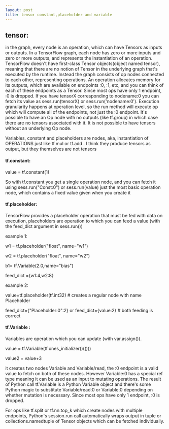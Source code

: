 ```yaml
---
layout: post
title: tensor constant,placeholder and variable
---
```


## tensor:
in the graph, every node is an operation, which can have Tensors as inputs or outputs. 
In a TensorFlow graph, each node has zero or more inputs and zero or more outputs, and represents the instantiation of an operation.
TensorFlow doesn't have first-class Tensor objects(object named tensor), meaning that there are no notion of Tensor in the underlying graph that's executed by the runtime.
Instead the graph consists of op nodes connected to each other, representing operations. An operation allocates memory for its outputs,
which are available on endpoints :0, :1, etc, and you can  think of each of these endpoints as a Tensor.
Since most ops have only 1 endpoint, :0 is dropped. 
If you have tensorX corresponding to nodename:0 you can fetch its value as sess.run(tensorX) or sess.run('nodename:0').
Execution granularity happens at operation level, so the run method will execute op which will compute all of the endpoints, not just the :0 endpoint. 
It's possible to have an Op node with no outputs (like tf.group) in which case there are no tensors associated with it. 
It is not possible to have tensors without an underlying Op node.



Variables, constant and placeholders are nodes, aka, instantiation of OPERATIONS just like tf.mul or tf.add . 
I think they produce tensors as output, but they themselves are not tensors

#### tf.constant:

value = tf.constant(1)

So with tf.constant you get a single operation node, and you can fetch it using sess.run("Const:0") or sess.run(value)
just the most basic operation node, which contains a fixed value given when you create it



#### tf.placeholder:

TensorFlow provides a placeholder operation that must be fed with data on execution,
placeholders are operation to which you can feed a value (with the feed_dict argument in sess.run())

example 1:

w1 = tf.placeholder("float", name="w1")

w2 = tf.placeholder("float", name="w2")

b1= tf.Variable(2.0,name="bias")

feed_dict ={w1:4,w2:8}

example 2:

value=tf.placeholder(tf.int32) # creates a regular node with name Placeholder

feed_dict={"Placeholder:0":2} or feed_dict={value:2}  # both feeding is correct




#### tf.Variable :

Variables are operation which you can update (with var.assign()). 

value = tf.Variable(tf.ones_initializer()(()))

value2 = value+3

it creates two nodes Variable and Variable/read, the :0 endpoint is a valid value to fetch on both of these nodes. 
However Variable:0 has a special ref type meaning it can be used as an input to mutating operations. 
The result of Python call tf.Variable is a Python Variable object and
there's some Python magic to substitute Variable/read:0 or Variable:0 depending on whether mutation is necessary. 
Since most ops have only 1 endpoint, :0 is dropped. 


For ops like tf.split or tf.nn.top_k which create nodes with multiple endpoints,
Python's session.run call automatically wraps output in tuple or collections.namedtuple of Tensor objects which can be fetched individually.




